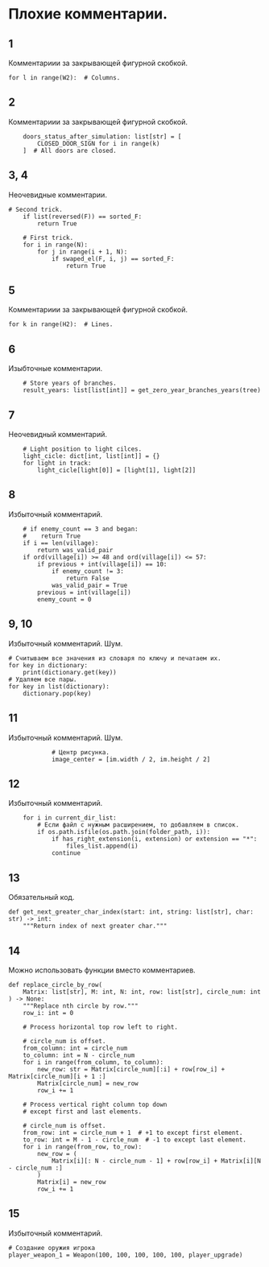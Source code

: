 # Плохие комментарии.
## 1
Комментариии за закрывающей фигурной скобкой.  
```
for l in range(W2):  # Columns.
```
## 2
Комментариии за закрывающей фигурной скобкой.  
```
    doors_status_after_simulation: list[str] = [
        CLOSED_DOOR_SIGN for i in range(k)
    ]  # All doors are closed.
```
## 3, 4
Неочевидные комментарии.  
```
# Second trick.
    if list(reversed(F)) == sorted_F:
        return True

    # First trick.
    for i in range(N):
        for j in range(i + 1, N):
            if swaped_el(F, i, j) == sorted_F:
                return True
```
## 5
Комментариии за закрывающей фигурной скобкой.  
```
for k in range(H2):  # Lines.
```
## 6
Изыбточные комментарии.  
```
    # Store years of branches.
    result_years: list[list[int]] = get_zero_year_branches_years(tree)
```
## 7
Неочевидный комментарий.  
```
    # Light position to light cilces.
    light_cicle: dict[int, list[int]] = {}
    for light in track:
        light_cicle[light[0]] = [light[1], light[2]]
```
## 8
Избыточный комментарий.  
```
    # if enemy_count == 3 and began:
    #    return True
    if i == len(village):
        return was_valid_pair
    if ord(village[i]) >= 48 and ord(village[i]) <= 57:
        if previous + int(village[i]) == 10:
            if enemy_count != 3:
                return False
            was_valid_pair = True
        previous = int(village[i])
        enemy_count = 0
```
## 9, 10
Избыточный комментарий. Шум.  
```
# Считываем все значения из словаря по ключу и печатаем их.
for key in dictionary:
    print(dictionary.get(key))
# Удаляем все пары.
for key in list(dictionary):
    dictionary.pop(key)
```
## 11
Избыточный комментарий. Шум.  
```
            # Центр рисунка.
            image_center = [im.width / 2, im.height / 2]
```
## 12
Избыточный комментарий.  
```
    for i in current_dir_list:
        # Если файл с нужным расширением, то добавляем в список.
        if os.path.isfile(os.path.join(folder_path, i)):
            if has_right_extension(i, extension) or extension == "*":
                files_list.append(i)
            continue
```
## 13
Обязательный код.  
```
def get_next_greater_char_index(start: int, string: list[str], char: str) -> int:
    """Return index of next greater char."""
```
## 14
Можно использовать функции вместо комментариев.  

```
def replace_circle_by_row(
    Matrix: list[str], M: int, N: int, row: list[str], circle_num: int
) -> None:
    """Replace nth circle by row."""
    row_i: int = 0

    # Process horizontal top row left to right.

    # circle_num is offset.
    from_column: int = circle_num
    to_column: int = N - circle_num
    for i in range(from_column, to_column):
        new_row: str = Matrix[circle_num][:i] + row[row_i] + Matrix[circle_num][i + 1 :]
        Matrix[circle_num] = new_row
        row_i += 1

    # Process vertical right column top down
    # except first and last elements.

    # circle_num is offset.
    from_row: int = circle_num + 1  # +1 to except first element.
    to_row: int = M - 1 - circle_num  # -1 to except last element.
    for i in range(from_row, to_row):
        new_row = (
            Matrix[i][: N - circle_num - 1] + row[row_i] + Matrix[i][N - circle_num :]
        )
        Matrix[i] = new_row
        row_i += 1
```
## 15
Избыточный комментарий.
```
# Создание оружия игрока
player_weapon_1 = Weapon(100, 100, 100, 100, 100, player_upgrade)
```